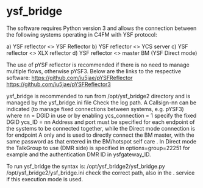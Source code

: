 # ysf_bridge

The software requires Python version 3 and allows the connection between the following systems operating in C4FM with YSF protocol:

a) YSF reflector <> YSF Reflector
b) YSF reflector <> YCS server
c) YSF reflector <> XLX reflector
d) YSF reflector <> master BM (YSF Direct mode)

The use of pYSF reflector is recommended if there is no need to manage multiple flows, otherwise pYSF3. Below are the links to the respective software:
https://github.com/iu5jae/pYSFReflector
https://github.com/iu5jae/pYSFReflector3

ysf_bridge is recommended to run from /opt/ysf_bridge2 directory and is managed by the ysf_bridge.ini file
Check the log path.
A Callsign-nn can be indicated (to manage fixed connections between systems, e.g. pYSF3) where nn = DGID in use or by enabling ycs_connection = 1 specify the fixed DGID ycs_ID = nn
Address and port must be specified for each endpoint of the systems to be connected together, while the Direct mode connection is for endpoint A only and is used to directly connect the BM master, with the same password as that entered in the BM/hotspot self care . In Direct mode the TalkGroup to use (DMR side) is specified in options=group=22251 for example and the authentication DMR ID in ysfgateway_ID.

To run ysf_bridge the syntax is:
/opt/ysf_bridge2/ysf_bridge.py /opt/ysf_bridge2/ysf_bridge.ini
check the correct path, also in the . service if this execution mode is used.
